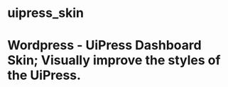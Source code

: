 # uipress_skin
# Wordpress - UiPress Dashboard Skin; Visually improve the styles of the UiPress.
# 
